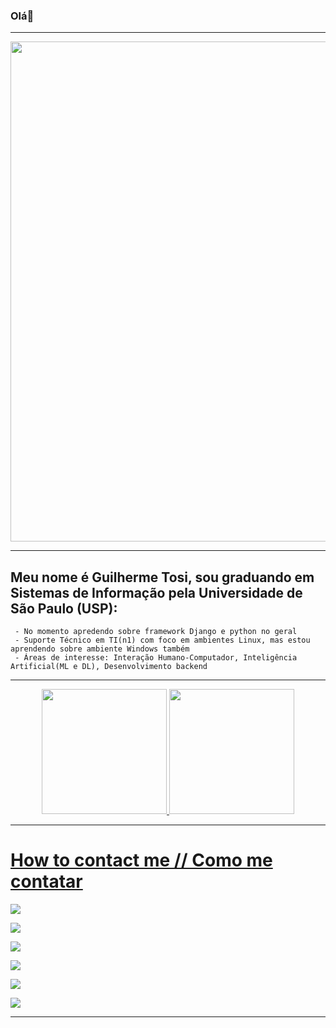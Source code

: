 ### Olá👋

-----------------------------------------------------------------------------------------------------------------------------------------------------------------------

<p align="center">
  <a href="https://github.com/pwdrc" target="_blank">
    <img src="https://svg-banners.vercel.app/api?type=typeWriter&text1=print(%22Bem%20vindo,%20espero%20que%20goste%20do%20meu%20perfil!%22)%20💻&width=700&height=75" width="800">
  </a>
</p>

-----------------------------------------------------------------------------------------------------------------------------------------------------------------------

  ## Meu nome é Guilherme Tosi, sou graduando em Sistemas de Informação pela Universidade de São Paulo (USP):
  
     - No momento apredendo sobre framework Django e python no geral
     - Suporte Técnico em TI(n1) com foco em ambientes Linux, mas estou aprendendo sobre ambiente Windows também
     - Áreas de interesse: Interação Humano-Computador, Inteligência Artificial(ML e DL), Desenvolvimento backend

-----------------------------------------------------------------------------------------------------------------------------------------------------------------------

<div align="center">
  <a href="https://github.com/Tosi-eu">
  <img height="200em" src="https://github-readme-stats.vercel.app/api?username=Tosi-eu&show_icons=true&theme=dracula&include_all_commits=true&count_private=true"/>
  <img height="200em" src="https://github-readme-stats.vercel.app/api/top-langs/?username=Tosi-eu&layout=compact&langs_count=7&theme=dracula"/>
</div>

-----------------------------------------------------------------------------------------------------------------------------------------------------------------------
   
 # How to contact me // Como me contatar
 
 <a href="https://www.linkedin.com/in/guilherme-henrique-galdini-tosi-72865b202" target="_blank"><img src="https://img.shields.io/badge/-LinkedIn-%230077B5?style=for-the-badge&logo=linkedin&logoColor=white" target="_blank"></a> 
 
 <a href = "mailto:galdiniguilherme@usp.br"><img src="https://img.shields.io/badge/-Gmail-%23333?style=for-the-badge&logo=gmail&logoColor=white" target="_blank"></a>
 
 <a href="https://instagram.com/guitosi.priv" target="_blank"><img src="https://img.shields.io/badge/-Instagram-%23E4405F?style=for-the-badge&logo=instagram&logoColor=white" target="_blank"></a>
 
 <a href="https://wa.me/5519996380863" target="_blanck"><img src="https://img.shields.io/badge/WhatsApp-25D366?style=for-the-badge&logo=whatsapp&logoColor=white" target="_blank"></a>
 
 <a href="https://www.facebook.com/guilherme.galdini.7/" target="_blank"><img src ="https://img.shields.io/badge/Facebook-1877F2?style=for-the-badge&logo=facebook&logoColor=white" target="_blank"></a>
 
 <a href="https://t.me/username2015199" target="_blank"><img src ="https://img.shields.io/badge/Telegram-2CA5E0?style=for-the-badge&logo=telegram&logoColor=white" target="_blank"></a>

-----------------------------------------------------------------------------------------------------------------------------------------------------------------------
 
 
